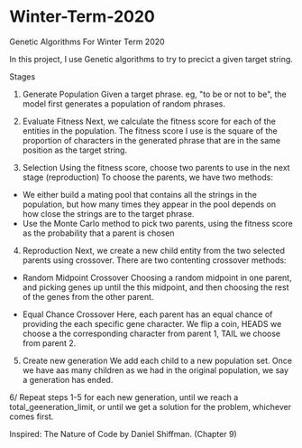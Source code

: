 # Winter-Term-2020
Genetic Algorithms For Winter Term 2020

In this project, I use Genetic algorithms to try to precict a given target string.

Stages

1. Generate Population
Given a target phrase. eg, "to be or not to be", the model first generates a population of random phrases.

2. Evaluate Fitness
Next, we calculate the fitness score for each of the entities in the population. 
The fitness score I use is the square of the proportion of characters in the generated phrase that are in the same position as the target string.

3. Selection
Using the fitness score, choose two parents to use in the next stage (reproduction)
To choose the parents, we have two methods:
  - We either build a mating pool that contains all the strings in the population, but how many times they appear in the pool depends on how close the strings are to the target phrase.
  - Use the Monte Carlo method to pick two parents, using the fitness score as the probability that a parent is chosen
  
 4. Reproduction
 Next, we create a new child entity from the two selected parents using crossover.
 There are two contenting crossover methods:
  - Random Midpoint Crossover
  Choosing a random midpoint in one parent, and picking genes up until the this midpoint, and then choosing the rest of the genes from the other parent.
  
  - Equal Chance Crossover
  Here, each parent has an equal chance of providing the each specific gene character. We flip a coin, HEADS we choose a the corresponding character from parent 1, TAIL we choose from parent 2.
  
5. Create new generation
  We add each child to a new population set. Once we have aas many children as we had in the original population, we say a generation has ended.
  
  6/ Repeat steps 1-5 for each new generation, until we reach a total_geeneration_limit, or until we get a solution for the problem, whichever comes first.


Inspired: The Nature of Code by Daniel Shiffman. (Chapter 9)

